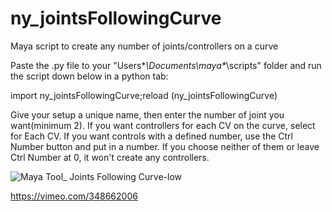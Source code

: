 # ny_jointsFollowingCurve
Maya script to create any number of joints/controllers on a curve

Paste the .py file to your "Users\**\Documents\maya\**\scripts" folder and run the script down below in a python tab:

import ny_jointsFollowingCurve;reload (ny_jointsFollowingCurve)

Give your setup a unique name, then enter the number of joint you want(minimum 2).
If you want controllers for each CV on the curve, select for Each CV.
If you want controls with a defined number, use the Ctrl Number button and put in a number.
If you choose neither of them or leave Ctrl Number at 0, it won't create any controllers.

![Maya Tool_ Joints Following Curve-low](https://user-images.githubusercontent.com/41262770/115991394-d594a000-a5d0-11eb-87a8-2d73c79f2ba4.gif)

https://vimeo.com/348662006


